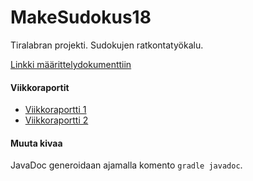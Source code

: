 # MakeSudokus18
Tiralabran projekti. Sudokujen ratkontatyökalu.

[Linkki määrittelydokumenttiin](/documentation/maarittely.md)


#### Viikkoraportit
- [Viikkoraportti 1](/documentation/viikkoraportti1.md)
- [Viikkoraportti 2](/documentation/viikkoraportti2.md)

#### Muuta kivaa
JavaDoc generoidaan ajamalla komento `gradle javadoc`.
